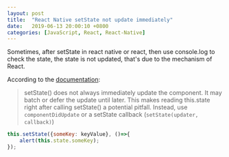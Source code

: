 ```yaml
---
layout: post
title:  "React Native setState not update immediately"
date:   2019-06-13 20:00:10 +0800
categories: [JavaScript, React, React-Native]
---
```


Sometimes, after setState in react native or react, then use console.log to check the state, the state is not updated, that's due to the mechanism of React.

According to the [documentation](https://reactjs.org/docs/react-component.html#setstate):
>setState() does not always immediately update the component. It may batch or defer the update until later. This makes reading this.state right after calling setState() a potential pitfall. Instead, use `componentDidUpdate` or a setState callback (`setState(updater, callback)`)
```javascript
this.setState({someKey: keyValue}, ()=>{
    alert(this.state.someKey);
});
```